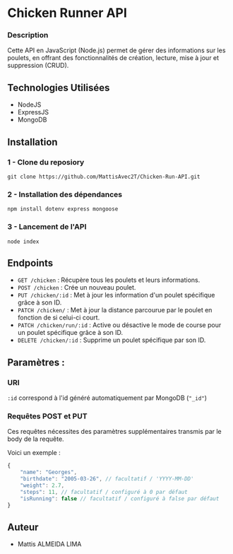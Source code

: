 # Chicken Runner API

### Description

Cette API en JavaScript (Node.js) permet de gérer des informations sur les poulets, en offrant des fonctionnalités de création, lecture, mise à jour et suppression (CRUD).

## Technologies Utilisées
* NodeJS
* ExpressJS
* MongoDB

## Installation
### 1 - Clone du reposiory
```shell
git clone https://github.com/MattisAvec2T/Chicken-Run-API.git
```
### 2 - Installation des dépendances
```shell
npm install dotenv express mongoose
```
### 3 - Lancement de l'API
```shell
node index
```

## Endpoints
* `GET /chicken` : Récupère tous les poulets et leurs informations.
* `POST /chicken` : Crée un nouveau poulet.
* `PUT /chicken/:id` : Met à jour les information d'un poulet spécifique grâce à son ID.
* `PATCH /chicken/` : Met à jour la distance parcourue par le poulet en fonction de si celui-ci court.
* `PATCH /chicken/run/:id` : Active ou désactive le mode de course pour un poulet spécifique grâce à son ID.
* `DELETE /chicken/:id` : Supprime un poulet spécifique par son ID.


## Paramètres :
### URI
`:id` correspond à l'id généré automatiquement par MongoDB (`"_id"`)

### Requêtes POST et PUT
Ces requêtes nécessites des paramètres supplémentaires transmis par le body de la requête.  

Voici un exemple :

```js
{
    "name": "Georges",
    "birthdate": "2005-03-26", // facultatif / 'YYYY-MM-DD'
    "weight": 2.7,
    "steps": 11, // facultatif / configuré à 0 par défaut
    "isRunning": false // facultatif / configuré à false par défaut
}
```

## Auteur
* Mattis ALMEIDA LIMA
